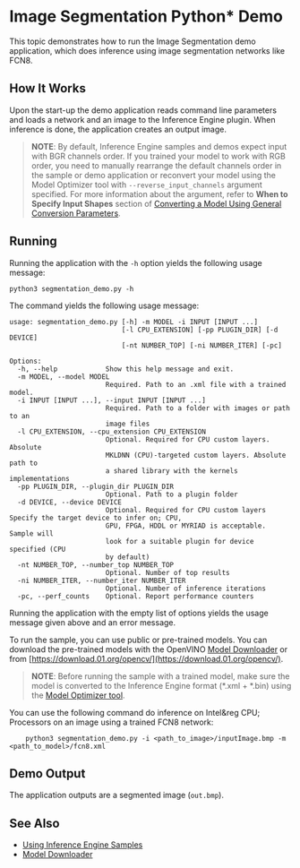 # Image Segmentation Python* Demo

This topic demonstrates how to run the Image Segmentation demo application, which does inference using image
segmentation networks like FCN8.

## How It Works

Upon the start-up the demo application reads command line parameters and loads a network and an image to the
Inference Engine plugin. When inference is done, the application creates an output image.

> **NOTE**: By default, Inference Engine samples and demos expect input with BGR channels order. If you trained your model to work with RGB order, you need to manually rearrange the default channels order in the sample or demo application or reconvert your model using the Model Optimizer tool with `--reverse_input_channels` argument specified. For more information about the argument, refer to **When to Specify Input Shapes** section of [Converting a Model Using General Conversion Parameters](./docs/MO_DG/prepare_model/convert_model/Converting_Model_General.md).

## Running

Running the application with the `-h` option yields the following usage message:
```
python3 segmentation_demo.py -h
```
The command yields the following usage message:
```
usage: segmentation_demo.py [-h] -m MODEL -i INPUT [INPUT ...]
                            [-l CPU_EXTENSION] [-pp PLUGIN_DIR] [-d DEVICE]
                            [-nt NUMBER_TOP] [-ni NUMBER_ITER] [-pc]

Options:
  -h, --help            Show this help message and exit.
  -m MODEL, --model MODEL
                        Required. Path to an .xml file with a trained model.
  -i INPUT [INPUT ...], --input INPUT [INPUT ...]
                        Required. Path to a folder with images or path to an
                        image files
  -l CPU_EXTENSION, --cpu_extension CPU_EXTENSION
                        Optional. Required for CPU custom layers. Absolute
                        MKLDNN (CPU)-targeted custom layers. Absolute path to
                        a shared library with the kernels implementations
  -pp PLUGIN_DIR, --plugin_dir PLUGIN_DIR
                        Optional. Path to a plugin folder
  -d DEVICE, --device DEVICE
                        Optional. Required for CPU custom layers Specify the target device to infer on; CPU,
                        GPU, FPGA, HDDL or MYRIAD is acceptable. Sample will
                        look for a suitable plugin for device specified (CPU
                        by default)
  -nt NUMBER_TOP, --number_top NUMBER_TOP
                        Optional. Number of top results
  -ni NUMBER_ITER, --number_iter NUMBER_ITER
                        Optional. Number of inference iterations
  -pc, --perf_counts    Optional. Report performance counters
```

Running the application with the empty list of options yields the usage message given above and an error message.

To run the sample, you can use public or pre-trained models. You can download the pre-trained models with the OpenVINO [Model Downloader](https://github.com/opencv/open_model_zoo/tree/2018/model_downloader) or from [https://download.01.org/opencv/](https://download.01.org/opencv/).

> **NOTE**: Before running the sample with a trained model, make sure the model is converted to the Inference Engine format (\*.xml + \*.bin) using the [Model Optimizer tool](./docs/MO_DG/Deep_Learning_Model_Optimizer_DevGuide.md).


You can use the following command do inference on Intel&reg CPU; Processors on an image using a trained FCN8 network:
```
    python3 segmentation_demo.py -i <path_to_image>/inputImage.bmp -m <path_to_model>/fcn8.xml
```

## Demo Output

The application outputs are a segmented image (`out.bmp`).


## See Also
* [Using Inference Engine Samples](./docs/IE_DG/Samples_Overview.md)
* [Model Downloader](https://github.com/opencv/open_model_zoo/tree/2018/model_downloader)
